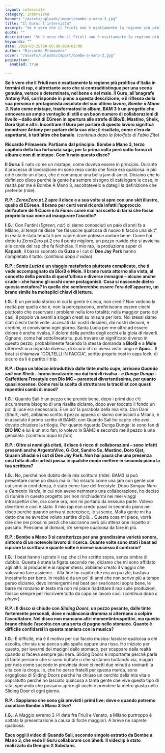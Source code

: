 ```yaml
---
layout: interviste
category: Interviste
banner: "/assets/uploads/import/bombe-a-mano-3.jpg"
title: "Il Guru: l’intervista"
excerpt: "Se è vero che il Friuli non è esattamente la regione più prolifica d’Italia in termini di rap, è altrettanto vero che si contraddistingue per una scena genuina, verace e determinata, nel bene e nel male. Il Guru, all’anagrafe Antony Pali, corrisponde in pieno a questa descrizione, e il riflesso della sua persona è protagonista…"
quote: ""
description: "Se è vero che il Friuli non è esattamente la regione più prolifica d’Italia in termini di rap, è altrettanto vero che si contraddistingue per una scena genuina, verace e determinata, nel bene e nel male. Il Guru, all’anagrafe Antony Pali, corrisponde in pieno a questa descrizione, e il riflesso della sua persona è protagonista…"
keywords: ""
date: 2019-03-25T00:00:00.000+01:00
author: "Riccardo Primavera"
cover: "/assets/uploads/import/bombe-a-mano-3.jpg"
pagination:
  enabled: true

---
```


**Se è vero che il Friuli non è esattamente la regione più prolifica d’Italia in termini di rap, è altrettanto vero che si contraddistingue per una scena genuina, verace e determinata, nel bene e nel male. Il Guru, all’anagrafe Antony Pali, corrisponde in pieno a questa descrizione, e il riflesso della sua persona è protagonista assoluto del suo ultimo lavoro, _Bombe a Mano 3_. Nato come mixtape, trasformatosi in album, BAM 3 è un progetto che annovera un ampio ventaglio di stili e un buon numero di collaborazioni di livello – dallo skit di EGreen in apertura alle strofe di Blo/B, Mastino, Sheik, Doro Gjat e altri. Incontrare Il Guru per parlare di questo lavoro significa incontrare Antony per parlare della sua vita; il risultato, come c’era da aspettarsi, è tutt’altro che banale.** (_continua dopo la foto/foto di Fabio Zito_)

**Riccardo Primavera: Partiamo dal principio: Bombe a Mano 3, terzo capitolo della tua fortunata saga, per la prima volta però sotto forma di album e non di mixtape. Com’è nato questo disco?**

**Il Guru:** È nato come un mixtape, come doveva essere in principio. Durante il processo di lavorazione mi sono reso conto che forse era qualcosa in più ed è uscito un disco, che è comunque una bella jam di amici. Diciamo che lo definisco disco perchè la gente ha sempre bisogno di catalogare le cose, in realtà per me è Bombe A Mano 3, ascoltatevelo e dategli la definizione che preferite (ride).

**R.P.: _ZeroxZero pt.2_ apre il disco e a sua volta si apre con uno skit illustre, quello di EGreen. Il brano per certi versi ricorda infatti l’approccio dell’autore de _Il Cuore e la Fame_: come mai hai scelto di far sì che fosse proprio la sua voce ad inaugurare l’ascolto?**

**I.G.:** Con Fantini (_Egreen, ndr_) ci siamo conosciuti un paio di anni fa a Milano, ai tempi mi disse “se fai uscire qualcosa di nuovo ti faccio una skit”, in realtà è stata tenuta li per capire dove potesse andare bene. Come hai detto tu ZeroxZero pt.2 era il punto migliore, un pezzo ruvido che si avvicina alle corde del rap che fa Nicholas. Il mio rap, la produzione super di **Kappah**, il basso suonato da **Guzo** e i cut di **Dee Jay Park** hanno completato il tutto. (_continua dopo il video_)

**R.P.: _Santa Lucia_ è un viaggio metaforico piuttosto complicato, che ti vede accompagnato da Blo/B e Mole. Il brano ruota attorno alla vista, al concetto della perdita di quest’ultima e diverse immagini – alcune anche crude – che hanno gli occhi come protagonisti. Cosa si nasconde dietro questa metafora? In quella che sembrerebbe essere l’era dell’apparire, un brano simile ha molteplici chiavi di lettura.**

**I.G.:** È un periodo storico in cui la gente è cieca, non credi? Non vedono la realtà per quella che è, non la percepiscono, preferiscono essere ciechi piuttosto che osservare i problemi nella loro totalità; nella maggior parte dei casi, il popolo va avanti a slogan creati su misura per loro. Noi stessi siamo stati ciechi tante volte: accecati dai nostri desideri, dai nostri demoni, e credimi, ci conviviamo ogni giorno. Santa Lucia per me oltre ad essere dolore è anche rivalsa, il dolore della perdita degli occhi e la gioia di riaverli. Ognuno, come hai sottolineato tu, può trovare un significato diverso in questo pezzo, probabilmente facendo la stessa domanda a **Blo/B** e a **Mole** otterresti una risposta diversa, di sicuro chi ci aveva visto lungo è **Apoc**… Il beat si chiamava “COLTELLI IN FACCIA”, scritto proprio così in caps lock, di sicuro da li è partito il trip.

**R.P.: Dopo un blocco introduttivo dalle tinte molto cupe, arrivano _Quando sali_ con Sheik – brano incalzante ma dai toni di rivalsa – e _Dunga Dunga_ – Caffettiera Freestyle con Dio MC – parentesi divertentissima, per quanto quasi nosense. Come mai la scelta di strutturare la tracklist con questi repentini cambi di mood?**

**I.G.:** Quando Sali è un pezzo che prende bene, dopo i primi due c’è sicuramente bisogno di una risalita diciamo, dopo aver toccato il fondo un po’ di luce era necessaria. È un po’ la parabola della mia vita. Con Dani (_Sheik, ndr_), abbiamo scritto il pezzo appena ci siamo conosciuti a Milano, è in assoluto il primo scritto di BAM3: con Quando Sali ho capito che avei dovuto chiudere la trilogia. Per quanto riguarda Dunga Dunga: io sono fan di **DIO MC** e lui è un mio fan, lo volevo in BAM3 e secondo me il pezzo è una genialata. (_continua dopo la foto_)

**R.P.: Oltre ai nomi già citati, il disco è ricco di collaborazioni – sono infatti presenti anche ArgentoVivo, G-Dot, Sandro Su, Mastino, Doro Gjat, Giuann Shadai e i cut di Dee Jay Park. Non hai paura che una presenza così folta di altri artisti possa in qualche modo mettere in secondo piano la tua scrittura?**

**I.G.:** No, perché non dubito della mia scrittura (ride). BAM3 si può presentare come un disco ma io l’ho vissuto come una jam con gente con cui sono in confidenza, è stato come fare del freestyle. Dopo _Sangue Nero_ e _Cemento Verde_, in cui non avevo nemmeno una collaborazione, ho deciso di riunirle in questo progetto per non rinchiudermi nei miei viaggi introspettivi che, ora come ora, non mi portano da nessuna parte. Volevo divertirmi e così è stato. Il mio rap non credo passi in secondo piano nel disco perché quando arriva si percepisce, lo si sente. Molta gente mi ha detto che ne avrebbe voluto sentire di più… Questa cosa mi piace, vorrà dire che nei prossimi pezzi che usciranno avrò più attenzione rispetto al passato. Pensiamo al domani, c’è sempre qualcosa da fare in più.

**R.P.: Bombe a Mano 3 si caratterizza per una grandissima varietà sonora, sintomo di un notevole lavoro di ricerca. Quante volte sono stati i beat ad ispirare la scrittura e quante volte è invece successo il contrario?**

**I.G.:** I beat hanno ispirato il rap che ci ho scritto sopra, senza ombra di dubbio. Questa è stata la figata secondo me, diciamo che mi sono affidato agli altri: ai producer e ai rapper stessi, abbiamo creato il viaggio che volevamo fare assieme… Alla fine ho capito che era un puzzle, bastava incastrarlo per bene. In realtà è da un po’ di anni che non scrivo più a tempo perso diciamo, devo immergermi nel beat per svarionarci sopra bene, le barre mi ronzano in testa ma non mi piace riadattare il rap sulle produzioni, finisco sempre per riscrivere tutto da capo se lavoro così. (_continua dopo il player_)  

**R.P.: Il disco si chiude con _Sliding Doors_, un pezzo pesante, dalle tinte fortemente personali, dove e malinconia dramma si alternano a colpire l’ascoltatore. Nel disco non mancano altri momentintrospettivi, ma questo brano chiude l’ascolto con una sorta di pugno nello stomaco. Quanto è difficile confidarsi in questa maniera con la musica?**

**I.G.:** È difficile, ma è il motivo per cui faccio musica: lasciare qualcosa a chi ascolta, che sia una pacca sulla spalla oppure una rissa. Ho iniziato per questo, per levarmi dei macigni dallo stomaco, per scappare dalla realtà quando si faceva sempre più nera. Sliding Doors è importante perché parla di tante persone che si sono buttate o che si stanno buttando via, magari per noia come succede in provincia dove ci metti due minuti a rovinarti la vita con la droga. Io, che ho perso fratelli per questa merda, sono orgoglioso di Sliding Doors perché ha chiuso un cerchio della mia vita e sopratutto perché ho lasciato qualcosa a tanta gente che vive questo tipo di vita, sperando che possano aprire gli occhi e prendere la metro giusta nello Sliding Door di ogni giorno.

**R.P.: Sappiamo che sono già previsti i primi live: dove e quando potremo ascoltare Bombe a Mano 3 live?**

**I.G.:** A Maggio avremo 3 /4 date fra Friuli e Veneto, a Milano purtroppo è saltata la presentazione a causa di forze maggiori. A breve ne saprete qualcosa.

**Esce oggi il video di Quando Sali, secondo singolo estratto da Bombe a Mano 3, che vede Il Guru collaborare con Sheik. Il videclip è stato realizzato da Denigro X Substans.**